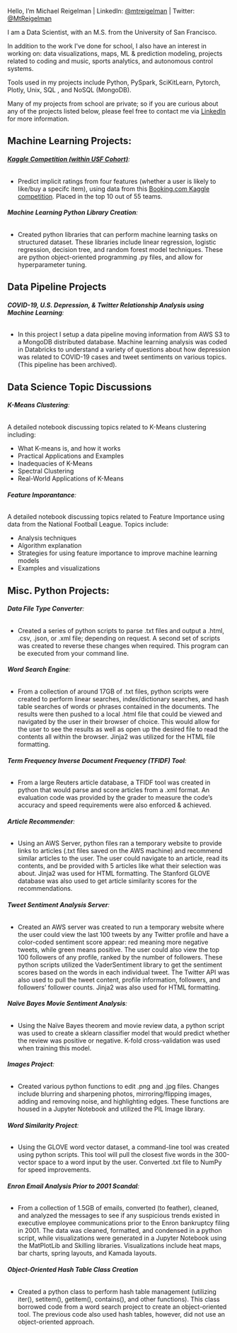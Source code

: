 Hello, I’m Michael Reigelman | LinkedIn: [@mtreigelman](https://www.linkedin.com/in/mtreigelman/) | Twitter: [@MtReigelman](https://twitter.com/MtReigelman)

I am a Data Scientist, with an M.S. from the University of San Francisco. 

In addition to the work I've done for school, I also have an interest in working on: data visualizations, maps, ML & prediction modeling, projects related to coding and music, sports analytics, and autonomous control systems.

Tools used in my projects include Python, PySpark, SciKitLearn, Pytorch, Plotly, Unix, SQL , and NoSQL (MongoDB).

Many of my projects from school are private; so if you are curious about any of the projects listed below, please feel free to contact me via [LinkedIn](https://www.linkedin.com/in/mtreigelman/) for more information. 


## Machine Learning Projects:  

###### **[Kaggle Competition (within USF Cohort)](https://www.kaggle.com/competitions/predicting-implicit-ratings-usfca-2022)**:  

- Predict implicit ratings from four features (whether a user is likely to like/buy a specifc item), using data from this [Booking.com Kaggle competition](https://www.kaggle.com/teresasereno/booking-challenge-data). Placed in the top 10 out of 55 teams. 


###### **Machine Learning Python Library Creation**:  

- Created python libraries that can perform machine learning tasks on structured dataset. These libraries include linear regression, logistic regression, decision tree, and random forest model techniques. These are python object-oriented programming .py files, and allow for hyperparameter tuning.

 
## Data Pipeline Projects
  
###### **COVID-19, U.S. Depression, & Twitter Relationship Analysis using Machine Learning**:
   
- In this project I setup a data pipeline moving information from AWS S3 to a MongoDB distributed database. Machine learning analysis was coded in Databricks to understand a variety of questions about how depression was related to COVID-19 cases and tweet sentiments on various topics. (This pipeline has been archived). 
  
 
 ## Data Science Topic Discussions 
 
 ###### **K-Means Clustering**:
 
A detailed notebook discussing topics related to K-Means clustering including:
- What K-means is, and how it works
- Practical Applications and Examples
- Inadequacies of K-Means
- Spectral Clustering
- Real-World Applications of K-Means


###### **Feature Imporantance**:
 
A detailed notebook discussing topics related to Feature Importance using data from the National Football League. Topics include:
- Analysis techniques
- Algorithm explanation
- Strategies for using feature importance to improve machine learning models
- Examples and visualizations
 

## Misc. Python Projects: 

###### **Data File Type Converter**: 

- Created a series of python scripts to parse .txt files and output a .html, .csv, .json, or .xml file; depending on request. A second set of scripts was created to reverse these changes when required. This program can be executed from your command line. 


###### **Word Search Engine**:  

- From a collection of around 17GB of .txt files, python scripts were created to perform linear searches, index/dictionary searches, and hash table searches of words or phrases contained in the documents. The results were then pushed to a local .html file that could be viewed and navigated by the user in their browser of choice. This would allow for the user to see the results as well as open up the desired file to read the contents all within the browser. Jinja2 was utilized for the HTML file formatting.


###### **Term Frequency Inverse Document Frequency (TFIDF) Tool**: 

- From a large Reuters article database, a TFIDF tool was created in python that would parse and score articles from a .xml format. An evaluation code was provided by the grader to measure the code’s accuracy and speed requirements were also enforced & achieved. 


###### **Article Recommender**:  

- Using an AWS Server, python files ran a temporary website to provide links to articles (.txt files saved on the AWS machine) and recommend similar articles to the user. The user could navigate to an article, read its contents, and be provided with 5 articles like what their selection was about. Jinja2 was used for HTML formatting. The Stanford GLOVE database was also used to get article similarity scores for the recommendations. 

 

###### **Tweet Sentiment Analysis Server**:  

- Created an AWS server was created to run a temporary website where the user could view the last 100 tweets by any Twitter profile and have a color-coded sentiment score appear: red meaning more negative tweets, while green means positive. The user could also view the top 100 followers of any profile, ranked by the number of followers. These python scripts utilized the VaderSentiment library to get the sentiment scores based on the words in each individual tweet. The Twitter API was also used to pull the tweet content, profile information, followers, and followers’ follower counts. Jinja2 was also used for HTML formatting.


###### **Naïve Bayes Movie Sentiment Analysis**:  

- Using the Naïve Bayes theorem and movie review data, a python script was used to create a sklearn classifier model that would predict whether the review was positive or negative. K-fold cross-validation was used when training this model. 


###### **Images Project**:  

- Created various python functions to edit .png and .jpg files. Changes include blurring and sharpening photos, mirroring/flipping images, adding and removing noise, and highlighting edges. These functions are housed in a Jupyter Notebook and utilized the PIL Image library. 


###### **Word Similarity Project**:  

- Using the GLOVE word vector dataset, a command-line tool was created using python scripts. This tool will pull the closest five words in the 300-vector space to a word input by the user. Converted .txt file to NumPy for speed improvements.


###### **Enron Email Analysis Prior to 2001 Scandal**: 

- From a collection of 1.5GB of emails, converted (to feather), cleaned, and analyzed the messages to see if any suspicious trends existed in executive employee communications prior to the Enron bankruptcy filing in 2001. The data was cleaned, formatted, and condensed in a python script, while visualizations were generated in a Jupyter Notebook using the MatPlotLib and Skilling libraries. Visualizations include heat maps, bar charts, spring layouts, and Kamada layouts.


###### **Object-Oriented Hash Table Class Creation**
- Created a python class to perform hash table management (utilizing iter(), setitem(), getitem(), contains(), and other functions). This class borrowed code from a word search project to create an object-oriented tool. The previous code also used hash tables, however, did not use an object-oriented approach.

<!---
mtreigelman/mtreigelman is a ✨ special ✨ repository because its `README.md` (this file) appears on your GitHub profile.
You can click the Preview link to take a look at your changes.
--->
